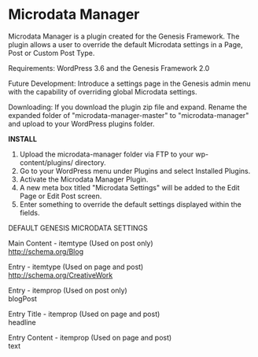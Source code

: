 Microdata Manager
=================

Microdata Manager is a plugin created for the Genesis Framework. The plugin allows a user to override the default Microdata settings in a Page, Post or Custom Post Type.

Requirements: WordPress 3.6 and the Genesis Framework 2.0

Future Development: Introduce a settings page in the Genesis admin menu with the capability of overriding global Microdata settings.

Downloading: If you download the plugin zip file and expand. Rename the expanded folder of "microdata-manager-master" to "microdata-manager" and upload to your WordPress plugins folder.


<strong>INSTALL</strong><br />

1. Upload the microdata-manager folder via FTP to your wp-content/plugins/ directory.<br />
2. Go to your WordPress menu under Plugins and select Installed Plugins.<br />
3. Activate the Microdata Manager Plugin.<br />
4. A new meta box titled "Microdata Settings" will be added to the Edit Page or Edit Post screen.<br />
5. Enter something to override the default settings displayed within the fields.<br />


DEFAULT GENESIS MICRODATA SETTINGS<br />

Main Content - itemtype (Used on post only)<br />
http://schema.org/Blog<br />

Entry - itemtype (Used on page and post)<br />
http://schema.org/CreativeWork<br />

Entry - itemprop (Used on post only)<br />
blogPost<br />

Entry Title - itemprop (Used on page and post)<br />
headline<br />

Entry Content - itemprop (Used on page and post)<br />
text<br />
